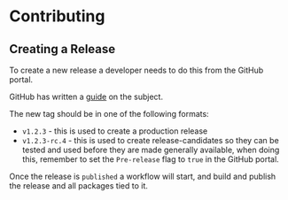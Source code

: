 # Contributing

## Creating a Release

To create a new release a developer needs to do this from the GitHub portal.

GitHub has written a [guide](https://docs.github.com/en/repositories/releasing-projects-on-github/managing-releases-in-a-repository#creating-a-release) on the subject.

The new tag should be in one of the following formats:

- `v1.2.3` - this is used to create a production release
- `v1.2.3-rc.4` - this is used to create release-candidates so they can be tested and used before they are made generally available, when doing this, remember to set the `Pre-release` flag to `true` in the GitHub portal.

Once the release is `published` a workflow will start, and build and publish the release and all packages tied to it.
